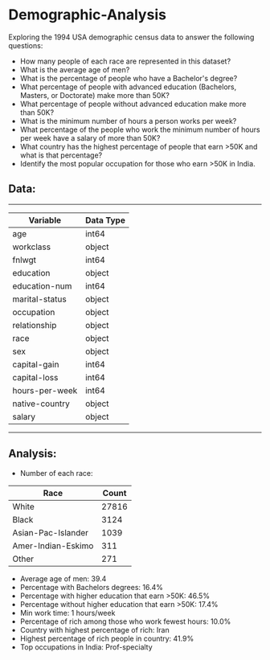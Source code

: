 # Demographic-Analysis

Exploring the 1994 USA demographic census data to answer the following questions:
- How many people of each race are represented in this dataset?
- What is the average age of men?
- What is the percentage of people who have a Bachelor's degree?
- What percentage of people with advanced education (Bachelors, Masters, or Doctorate) make more than 50K?
- What percentage of people without advanced education make more than 50K?
- What is the minimum number of hours a person works per week?
- What percentage of the people who work the minimum number of hours per week have a salary of more than 50K?
- What country has the highest percentage of people that earn >50K and what is that percentage?
- Identify the most popular occupation for those who earn >50K in India.

## Data: 
---

| Variable         | Data Type |
|------------------|-----------|
| age              | int64     |
| workclass        | object    |
| fnlwgt           | int64     |
| education        | object    |
| education-num    | int64     |
| marital-status   | object    |
| occupation       | object    |
| relationship     | object    |
| race             | object    |
| sex              | object    |
| capital-gain     | int64     |
| capital-loss     | int64     |
| hours-per-week   | int64     |
| native-country   | object    |
| salary           | object    |

---
## Analysis:

- Number of each race:

| Race               | Count |
|-------------------|-------|
| White             | 27816 |
| Black             | 3124  |
| Asian-Pac-Islander| 1039  |
| Amer-Indian-Eskimo| 311   |
| Other             | 271   |

- Average age of men: 39.4
- Percentage with Bachelors degrees: 16.4%
- Percentage with higher education that earn >50K: 46.5%
- Percentage without higher education that earn >50K: 17.4%
- Min work time: 1 hours/week
- Percentage of rich among those who work fewest hours: 10.0%
- Country with highest percentage of rich: Iran
- Highest percentage of rich people in country: 41.9%
- Top occupations in India: Prof-specialty

